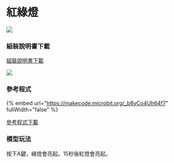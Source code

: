 # 紅綠燈

![](https://kittenbothk.readthedocs.io/en/latest/\_images/trafficlight1.png)

### 組裝說明書下載

[組裝說明書下載](https://drive.google.com/drive/folders/1wg\_edUZFrqyUONA0FJ6vFBkGArRsfnf4?usp=sharing)

![](https://kittenbothk.readthedocs.io/en/latest/\_images/trafficlight\_wire.png)

### 參考程式

{% embed url="https://makecode.microbit.org/_b8yCo4Uh64f7" fullWidth="false" %}

[參考程式下載](https://makecode.microbit.org/\_dgD5e1hisM4j)

### 模型玩法

按下A鍵，綠燈會亮起。15秒後紅燈會亮起。
